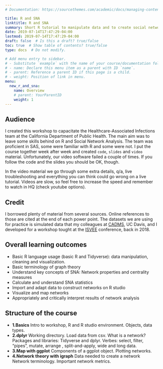 ```yaml
---
# Documentation: https://sourcethemes.com/academic/docs/managing-content/

title: R and SNA
linktitle: R and SNA
summary: Short R tutorial to manipulate data and to create social network analysis. Presential course, adapted to become an online tutorial.
date: 2019-07-14T17:47:29-04:00
lastmod: 2019-07-14T17:47:29-04:00
draft: false  # Is this a draft? true/false
toc: true  # Show table of contents? true/false
type: docs  # Do not modify.

# Add menu entry to sidebar.
# - Substitute `example` with the name of your course/documentation folder.
# - name: Declare this menu item as a parent with ID `name`.
# - parent: Reference a parent ID if this page is a child.
# - weight: Position of link in menu.
menu:
  new_r_and_sna:
    name: Overview
    # parent: YourParentID
    weight: 1
---
```


## Audience

I created this workshop to capacitate the Healthcare-Associated Infections team at the California Department of Public Health. The main aim was to leave some skills behind on R and Social Network Analysis. The team was proficient in SAS, some were familiar with R and some were not. I put the course together week after week and created `code`, `slides` and `video` material. Unfortunately, our video software failed a couple of times. If you follow the code and the slides you should be OK, though. 

In the video material we go through some extra details, q/a, live troubleshooting and everything you can think could go wrong on a live tutorial. Videos are slow, so feel free to increase the speed and remember to watch in HQ (check youtube options).

## Credit

I borrowed plenty of material from several sources. Online references to those are cited at the end of each power point. The datasets we are using for practice is simulated data that my colleagues at [CADMS](https://cadms.vetmed.ucdavis.edu/), UC Davis, and I developed for a workshop tought at the [ISVEE](http://isvee.net/) conference, back in 2018.

## Overall learning outcomes

* Basic R language usage (basic R and Tidyverse): data manipulation, cleaning and visualization.
*	Basic terminology of graph theory 
*	Understand key concepts of SNA: Network properties and centrality measures
*	Calculate and understand SNA statistics
*	Import and adapt data to construct networks on R studio
*	Visualize and map networks
*	Appropriately and critically interpret results of network analysis 

## Structure of the course

* **1.Basics**
 Intro to workshop, R and R studio environment. Objects, data types.
* **2.dplyr** 
 Working directory. Load data from csv. What is a network?
 Packages and libraries: Tidyverse and dplyr. Verbes: select, filter, “pipes”, mutate, arrange , split-and-apply, wide and long data.
* **3.Map with ggplot**
 Components of a ggplot object. 
 Plotting networks.
* **4.Network theory with igraph**
 Data needed to create a network
 Network terminology. Important network metrics.
